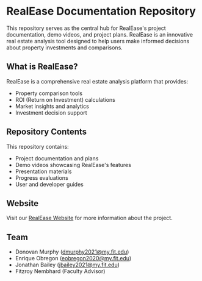 # RealEase Documentation Repository

This repository serves as the central hub for RealEase's project documentation, demo videos, and project plans. RealEase is an innovative real estate analysis tool designed to help users make informed decisions about property investments and comparisons.

## What is RealEase?

RealEase is a comprehensive real estate analysis platform that provides:

- Property comparison tools
- ROI (Return on Investment) calculations
- Market insights and analytics
- Investment decision support

## Repository Contents

This repository contains:

- Project documentation and plans
- Demo videos showcasing RealEase's features
- Presentation materials
- Progress evaluations
- User and developer guides

## Website

Visit our [RealEase Website](https://murphyd14.github.io/RealEase-Web/) for more information about the project.

## Team

- Donovan Murphy (dmurphy2021@my.fit.edu)
- Enrique Obregon (eobregon2020@my.fit.edu)
- Jonathan Bailey (jbailey2021@my.fit.edu)
- Fitzroy Nembhard (Faculty Advisor)
